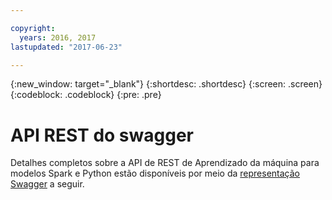 ```yaml
---

copyright:
  years: 2016, 2017
lastupdated: "2017-06-23"

---
```


{:new_window: target="_blank"}
{:shortdesc: .shortdesc}
{:screen: .screen}
{:codeblock: .codeblock}
{:pre: .pre}

# API REST do swagger


Detalhes completos sobre a API de REST de Aprendizado da máquina para modelos Spark e Python
estão disponíveis por meio da [representação Swagger](http://watson-ml-api.mybluemix.net/) a seguir.
